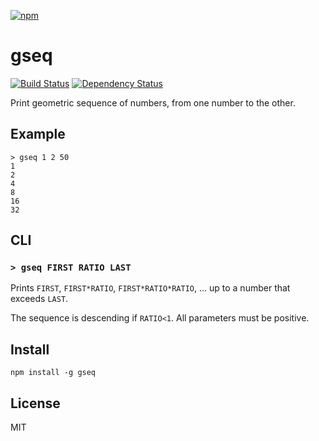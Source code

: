 [![npm](https://nodei.co/npm/gseq.png)](https://nodei.co/npm/gseq/)

# gseq

[![Build Status][travis-badge]][travis] [![Dependency Status][david-badge]][david]

Print geometric sequence of numbers, from one number to the other.

[travis]: https://travis-ci.org/eush77/gseq
[travis-badge]: https://travis-ci.org/eush77/gseq.svg
[david]: https://david-dm.org/eush77/gseq
[david-badge]: https://david-dm.org/eush77/gseq.png

## Example

```
> gseq 1 2 50
1
2
4
8
16
32
```

## CLI

### `> gseq FIRST RATIO LAST`

Prints `FIRST`, `FIRST*RATIO`, `FIRST*RATIO*RATIO`, … up to a number that exceeds `LAST`.

The sequence is descending if `RATIO<1`. All parameters must be positive.

## Install

```
npm install -g gseq
```

## License

MIT
